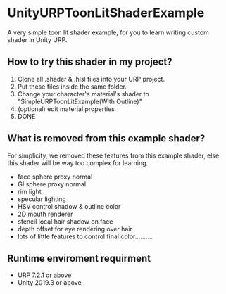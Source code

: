 # UnityURPToonLitShaderExample
A very simple toon lit shader example, for you to learn writing custom shader in Unity URP.

How to try this shader in my project?
-------------------
1. Clone all .shader & .hlsl files into your URP project.
2. Put these files inside the same folder.
3. Change your character's material's shader to "SimpleURPToonLitExample(With Outline)"
4. (optional) edit material properties
5. DONE

What is removed from this example shader?
-------------------
For simplicity, we removed these features from this example shader, else this shader will be way too complex for learning.
- face sphere proxy normal
- GI sphere proxy normal
- rim light
- specular lighting
- HSV control shadow & outline color
- 2D mouth renderer
- stencil local hair shadow on face
- depth offset for eye rendering over hair
- lots of little features to control final color..........

Runtime enviroment requirment
-----------------------
- URP 7.2.1 or above
- Unity 2019.3 or above

